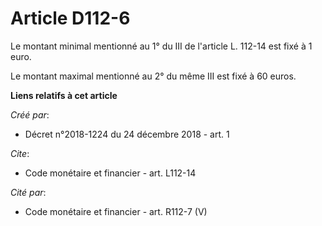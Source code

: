 # Article D112-6

Le montant minimal mentionné au 1° du III de l'article L. 112-14 est fixé à 1 euro. 

Le montant maximal mentionné au 2° du même III est fixé à 60 euros.

**Liens relatifs à cet article**

_Créé par_:

  - Décret n°2018-1224 du 24 décembre 2018 - art. 1

_Cite_:

  - Code monétaire et financier - art. L112-14

_Cité par_:

  - Code monétaire et financier - art. R112-7 (V)
